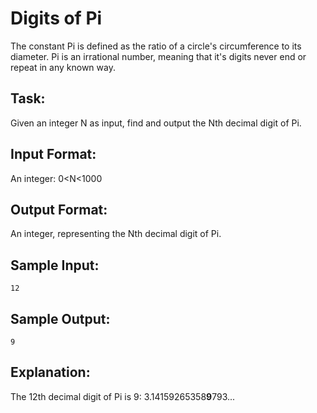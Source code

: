 ﻿# Digits of Pi  

The constant Pi is defined as the ratio of a circle's circumference to its diameter.
Pi is an irrational number, meaning that it's digits never end or repeat in any known way. 

## Task:
Given an integer N as input, find and output the Nth decimal digit of Pi.

## Input Format:
An integer: 0<N<1000

## Output Format: 
An integer, representing the Nth decimal digit of Pi.

## Sample Input:
```
12
```
## Sample Output:
```
9
```
## Explanation: 
The 12th decimal digit of Pi is 9: 3.14159265358**9**793...